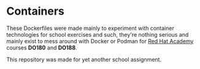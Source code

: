 # Containers
These Dockerfiles were made mainly to experiment with container technologies for school exercises and such, they're nothing serious and mainly exist to mess around with Docker or Podman for [Red Hat Academy](rha.ole.redhat.com) courses **DO180** and **DO188**.

This repository was made for yet another school assignment.
